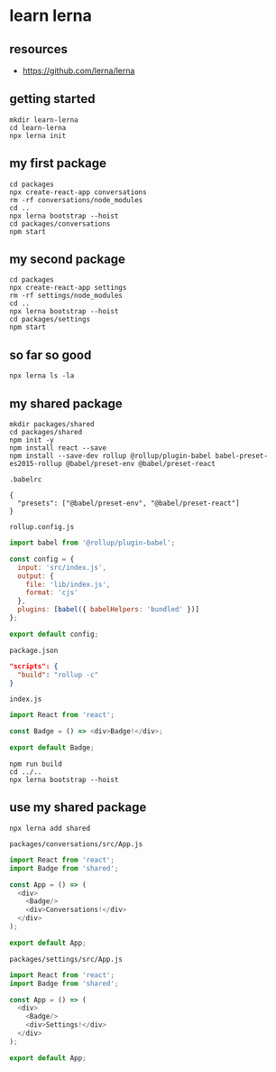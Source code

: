 # learn lerna

## resources

- https://github.com/lerna/lerna

## getting started

```shell
mkdir learn-lerna
cd learn-lerna
npx lerna init
```

## my first package

```shell
cd packages
npx create-react-app conversations
rm -rf conversations/node_modules
cd ..
npx lerna bootstrap --hoist
cd packages/conversations
npm start
```

## my second package

```shell
cd packages
npx create-react-app settings
rm -rf settings/node_modules
cd ..
npx lerna bootstrap --hoist
cd packages/settings
npm start
```

## so far so good

```shell
npx lerna ls -la
```

## my shared package

```shell
mkdir packages/shared
cd packages/shared
npm init -y
npm install react --save
npm install --save-dev rollup @rollup/plugin-babel babel-preset-es2015-rollup @babel/preset-env @babel/preset-react
```

`.babelrc`

```
{
  "presets": ["@babel/preset-env", "@babel/preset-react"]
}
```

`rollup.config.js`

```js
import babel from '@rollup/plugin-babel';

const config = {
  input: 'src/index.js',
  output: {
    file: 'lib/index.js',
    format: 'cjs'
  },
  plugins: [babel({ babelHelpers: 'bundled' })]
};

export default config;
```

`package.json`

```json
"scripts": {
  "build": "rollup -c"
}
```

`index.js`

```js
import React from 'react';

const Badge = () => <div>Badge!</div>;

export default Badge;
```

```shell
npm run build
cd ../..
npx lerna bootstrap --hoist
```

## use my shared package

```shell
npx lerna add shared
```

`packages/conversations/src/App.js`

```js
import React from 'react';
import Badge from 'shared';

const App = () => (
  <div>
    <Badge/>
    <div>Conversations!</div>
  </div>
);

export default App;
```

`packages/settings/src/App.js`

```js
import React from 'react';
import Badge from 'shared';

const App = () => (
  <div>
    <Badge/>
    <div>Settings!</div>
  </div>
);

export default App;
```